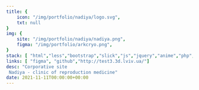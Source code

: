 ```yaml
---
title: {
	icon: "/img/portfolio/nadiya/logo.svg",
	txt: null
}
img: {
	site: "/img/portfolio/nadiya/nadiya.png",
	figma: "/img/portfolio/arkcryo.png",
}
stack: [ "html","less","bootstrap","slick","js","jquery","anime","php","git"]
links: [ "figma", "github","http://test3.3d.lviv.ua/"]
desc: "Corporative site
 Nadiya - clinic of reproduction medicine"
date: 2021-11-11T00:00:00+00:00
---
```

